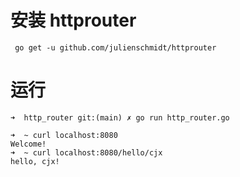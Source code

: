 # 安装 httprouter
```
 go get -u github.com/julienschmidt/httprouter
```
# 运行
```
➜  http_router git:(main) ✗ go run http_router.go

➜  ~ curl localhost:8080        
Welcome!
➜  ~ curl localhost:8080/hello/cjx
hello, cjx!
```
